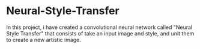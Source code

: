 # Neural-Style-Transfer

In this project, i have created a convolutional neural network called "Neural Style Transfer" that consists of take an input image and style, and unit them to create a new artistic image.
